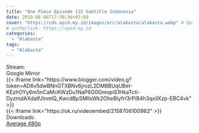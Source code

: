 ```yaml
---
title: "One Piece Episode 115 Subtitle Indonesia"
date: 2019-08-06T17:38:36+07:00
cover: "https://cdn.opid.my.id/images/arc/alabasta/alabasta.webp" # Optional, cover
# authorlink: https://opid.my.id
categories:
  - "Alabasta"
tags:
  - "Alabasta"
---
```

<div class="ui menu violet borderless inverted">
  <div class="header item active">
        Stream:
    </div>
  <a class="active item" data-tab="google">
    <i class="google drive icon"></i> Google
  </a>
  <a class="item nounderline" data-tab="mirror">
    <i class="odnoklassniki icon"></i> Mirror
  </a>
</div>
<div class="ui bottom attached tab segment active" style="border:0 !important;" data-tab="google">
  {{< iframe link="https://www.blogger.com/video.g?token=AD6v5dwBNnGTXBNv6jrozL2DM8BUqUBeI-KEzhOYy6m5nCaMcKWzDu1NaP6G0GmopiS1HkaTcti-DyzmdAXdatfJlnmlQ_KwcdBpSMllsWk2OheBIyfrI3rPiB4h3qxilXzp-EBC4vk" >}}
</div>
<div class="ui bottom attached tab segment" style="border:0 !important;" data-tab="mirror">
  {{< iframe link="https://ok.ru/videoembed/2158706100982" >}}
</div>
<div class="ui menu violet borderless inverted">
  <div class="header item active">
        Downloads:
    </div>
  <a class="item nounderline" href="https://ouo.io/hdsApa" target="_blank" rel="dofollow"><i class="google drive icon"></i>
    Average 480p</a>
</div>